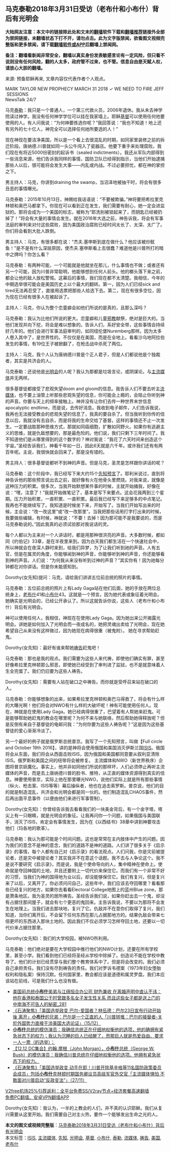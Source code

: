  <h2>马克泰勒2018年3月31日受访（老布什和小布什）背后有光明会</h2> <p class="notice"><b>大陆网友注意：本文中的链接除此处和文末的<a href="https://github.com/bannedbook/fanqiang" >翻墙</a>软件下载和<a href="https://github.com/killgcd/justmysocks/blob/master/README.md">翻墙推荐</a>链接外全部为禁网链接，未翻墙状态下打不开，请勿点击。此为文字版禁闻，欲看图文视频完整版和更多禁闻，请下载<a href="https://github.com/bannedbook/fanqiang">翻墙软件或APP</a>后翻墙上禁闻网。</p><p>备注：翻墙看新闻非常安全，翻墙以真实身份发表敏感言论有一定风险，但只看不说则没有任何风险，翻的人太多，政府管不过来，也不管。信息自由是天赋人权，请放心大胆的翻墙。</b></p>  <div class="entry"> <p><a href="https://www.bannedbook.org/bnews/wp-content/uploads/2020/11/gmhkp.jpg"></a></p> <p>来源: 预备耶稣再来, 文章内容仅代表作者个人观点。</p> <p>MARK TAYLOR NEW PROPHECY MARCH 31 2018 ✓ WE NEED TO FIRE JEFF SESSIONS<br /> NewsTalk 24/7</p> <p>马克<a href="https://www.bannedbook.org/bnews/tag/%e6%b3%b0%e5%8b%92/" class="st_tag internal_tag" rel="tag" title="标签 泰勒 下的日志">泰勒</a>：我只是一个普通人，一个第三代救火员，2006年退休。我从未去神学院读过神学。我没有任何神学学位可以挂在我家墙上。耶稣<a href="https://www.bannedbook.org/bnews/tag/%E5%9F%BA%E7%9D%A3/" class="st_tag internal_tag" rel="tag" title="标签 基督 下的日志">基督</a>可以使用任何他要使用的人。有人问我说：“为何神要拣选你呢？”我回答说：“我也不知道！地上还有另外的七十亿人，神完全可以选择任何祂所要选的人！”</p> <p>现在神现在要洁净美国，所以是一个看上去很混乱的时期，如同家里装修之前的拆迁阶段。唐纳德.川普就如同一头公牛闯入了瓷器店。他要下重手来处理腐败。我们现在有将近5000份密封的起诉书（sealed indictments）。我还从军队内部得到一些消息来源，他们告诉我同样的事情，国防卫队已经得到指示，当他们开始逮捕那些人以后，很可能将会发生大事——内乱或内战。不过必要担忧，都在神的掌控之下。</p> <p>男主持人：马克，你讲到draining the swamp，当沼泽地被抽干时，将会有很多丑恶的事情曝光。</p> <p>马克泰勒：2015年10月13日，神赐给我话语说：“不要被欺骗。”神将要把希拉里克林顿和奥巴马都拿下。你现在可以看到正在发生，我们需要有耐心，她一定会进监狱的。那将会成为一个美国的标志，被称为“耶洗别被锁起来了，而钥匙已经被扔掉了！”将会有大量的事情会发生。就在2016年大选之前，神告诉我，将会有军事法庭的审判来对付这些腐败，因为美国政治腐败已经时间太长了、太深、太广了。你们将会看到大批人跌倒。</p>  <p>男主持人：马克，有很多都在说：“杰夫.塞申斯到底在做什么？他应该被炒鱿鱼！”是不是有什么深层原因，使杰夫.塞申斯看上去很蠢？难道他是川普所打的暗中之牌吗？你怎么看？</p> <p>马克泰勒：有两种可能，一个可能就是他就坐在那儿，什么事情也不做；或者还有另一个可能，因为川普非常聪明，他能够想到任何人前头。他的榔头落下来之前，都会让他的敌人放松警惕。这幕后的事情，我们现在都不太清楚。我相信，今年的中期选举很可能会是美国历史上以个最大的翻转。第一，因为人们已经sick and tired无法再忍受了，直接用选票把那些人给选下去。第二，现在有很多空位，因为现在已经有很多人在被起诉了。</p> <p>主持人：马克，你认为整个恋童癖会如他们所说的是真的，且那么深吗？</p> <p>马克泰勒：我认为比他们所说的更大。恋童癖和儿童<span class='wp_keywordlink'><a href="https://www.bannedbook.org/forum11/topic281.html" title="禁片：评中国共产党的邪教本质" target="_blank">邪教</a></span>献祭，绝对是巨大的。当他们发现并向下挖，将会是难以想象的。告诉人们，系好安全带，这些事情会持续好几年的。他们会进行军事法庭审判的，如同纽伦堡Nuremberg那样。因为太多人卷入其中了，是世界性的。不仅仅是在美国，而是在全地上。看看沙乌地阿拉伯发生的事情，有19位王子被掀翻了，在枪击战中杀死了两位。</p> <p>主持人：马克，我个人认为唐纳德川普是个正人君子，但是人们都说他是个独裁者，其实是共济会的人。</p> <p>马克泰勒：还说他是<a href="https://www.bannedbook.org/bnews/tag/%e5%85%89%e6%98%8e%e4%bc%9a/" class="st_tag internal_tag" rel="tag" title="标签 光明会 下的日志">光明会</a>的人呢？我认为那都是垃圾言论，或阴谋论。与<a href="https://www.bannedbook.org/bnews/tag/%e4%b8%bb%e6%b5%81%e5%aa%92%e4%bd%93/" class="st_tag internal_tag" rel="tag" title="标签 主流媒体 下的日志">主流媒体</a>并无两样。</p> <p>很多基督徒都接受了悲观失望doom and gloom的信息。我告诉人们不要去听主<a href="https://www.bannedbook.org/bnews/tag/%E6%B5%81%E5%AA%92%E4%BD%93/" class="st_tag internal_tag" rel="tag" title="标签 流媒体 下的日志">流媒体</a>，也不要上油管上听那些悲观失望的信息，你可能会上瘾的，会阻止你听到神的声音。你要与天上的频率接触上。神并没有让你们去传一种世界末世信息apocalyptic endtime，而是说，去传好消息。我收到电子邮件，人们告诉我说，我再也无法接受教会的悲观失望的信息了，我真的要自杀了。但当我听到你传的信息以后，我就没有去自杀，而是将我的生命交给了基督。这样的事情还不止一次发生。一定要战胜那种思维方式，那就如同癌细胞，扩散如同野火。如果你有逃避主义的思维，就是仇敌想要的，那是最危险的。他们说，我们只剩下三年时间了。我不知道他们是从哪里得到的这个数字的？神对我说：“我花了六天时间来创造这个宇宙。”圣经告诉我们，神看千年如一日，因此6天就是六千年。或许我们还有有两百年呢。主说，我很快就会回来了。那是没有错的。</p>  <p>男主持人：很多基督徒都听不到神的声音。但是马克，圣灵是怎样跟你讲话的呢？</p> <p>马克泰勒：这个阶段中，我已经写下来大约15个<a href="https://www.bannedbook.org/bnews/tag/%e5%85%88%e7%9f%a5/" class="st_tag internal_tag" rel="tag" title="标签 先知 下的日志">先知</a><span class='wp_keywordlink'><a href="https://www.bannedbook.org/forum5/" title="预言玄学禁书下载" rel="nofollow">预言</a></span>了。耶利米说过，直到将神告诉他的那些预言说出去之前，就好像有火在他骨头里燃烧。对我来说，就像是这种压力的积累。很多次，当我开始默想某件事的时候，主就开始捅我，好像在说：“嘿，注意了！”我就开始做笔记了，基本是写下来要点。这会花我两到三个星期。压力开始积累，一直积累、一直积累。最后我已经写下来足够多的中点笔记。我再也不能继续写了。我知道是时候坐下来，开始写了。当我们开始写出来的时候，主会说：“改一改这里”或“改一改那里”。当我把那些话用打字打出来的时候，我要做些编辑，有时候，神就说：“不要！去掉！因为那可能不是我要说的，而是马克泰勒说的。”因此我真的必须试验那对我说话的灵。</p> <p>每个人都以为主来对一个人讲话时，都是用那种很洪亮的声音。大多数时候，都如同《约伯记》33章，是在半夜里来到。因为白天我们都生活在一个快速社会中，所以神就会在夜深人静时来到，给我们异梦，为了让我们听到祂的声音。人有五官，但是在属灵的角度，你能够闻到神的声音，你能够听到神的声音，你还能够看到神的声音。人们说：“为何我从来没有听到过神的声音？”其实你有！因为祂每分钟都在对你讲话。但是你未能感知到。</p> <p>Dorothy(女先知)提问：马克，请给我们讲讲五位前总统的照片的事情。</p> <p>马克泰勒：五位前总统的照片上有Lady Gaga站在他们后面，她的手放在两位总统身上，<a href="https://www.bannedbook.org/bnews/tag/%E8%80%81%E5%B8%83%E4%BB%80/" class="st_tag internal_tag" rel="tag" title="标签 老布什 下的日志">老布什</a>41和<a href="https://www.bannedbook.org/bnews/tag/%E5%B0%8F%E5%B8%83%E4%BB%80/" class="st_tag internal_tag" rel="tag" title="标签 小布什 下的日志">小布什</a>43。这就是一个预言。因为她代表或象征着光明会。她确实是光明会的，已经公开承认了。所以这就告诉你说，这些人（老布什和小布什）背后有光明会。</p> <p>神可以使用任何人，我相信，神现在在使用Lady Gaga。因为她出来公开揭露光明会。讲她是如何加入了光明会而一夜成名的，她把灵魂出卖给了光明会，现在她希望自己从来没有这样做过，因为她现在病得很重（被鬼附）。 她在寻求帮助赶鬼。</p> <p>Dorothy(女先知)：最好有谁来帮她<a href="https://www.bannedbook.org/bnews/tag/%E7%A5%B7%E5%91%8A/" class="st_tag internal_tag" rel="tag" title="标签 祷告 下的日志">祷告</a>赶鬼吧！</p>  <p>马克泰勒：那也是我的观点。我们需要为这些人来代祷，即使他们确实有罪，甚至好像希拉里克林顿那么邪恶，即使她已经受到了审判进了监狱，也不是就意味着人生全完蛋了。我们仍旧要为这些人祷告。</p> <p>Dorothy(女先知)：需要有人站在破口之中祷告。而你就是受呼召来站在破口的人。</p> <p>马克泰勒：你能够想象的出来，如果希拉里克林顿和奥巴马得救了，将会有什么样的大曝光啊！他们将会对NWO有什么样的大破坏呢！神有可能使用任何人。现在，神就是在使用Lady Gaga。她已经病得很重了，巴望着有人帮她来赶鬼。可是能够帮助她赶鬼的教会在哪里呢？为何不来与她联络，然后帮助她得释放呢？但是反倒有来自于基督徒的电邮问我：“为何你要为这些人祷告呢？”这是因为这些基督徒的爱心渐渐冷淡了。</p> <p>另一个最好的例子就是俄罗斯总统普京。我写了一个先知预言，叫做【Full circle and October 19th 2016】，讲的是神将会使用俄国和美国消灭伊斯兰国<a href="https://www.bannedbook.org/bnews/tag/isis/" class="st_tag internal_tag" rel="tag" title="标签 ISIS 下的日志">ISIS</a>。俄国将会从东面，我们将会从西面击败ISIS，因为俄国和美国都同意要从叙利亚清除ISIS。俄罗斯和美国之间的纽带将会被修复。 主流媒体和NWO（新世界秩序）企图将普京妖魔化。事实上，他并非如同他们所说的那样坏，人们必须停止再听主流媒体的声音，而是去上唐纳德川普的脸书、推特，从正直的媒体资源得到真实的信息。神要使用普京，实际上他在那里曝光NWO，说他们实际上就是所有那些事情（纵火、枪击案、ISIS等等）幕后操纵者，他也在追击索罗斯。普京说，他们的目的就是制造混乱，共济会和光明会都是同一伙的。他们制造混乱CHAOS事件，然后再出面平息事件（以便由他们来进行军事管制）。</p> <p>Dorothy(女先知)：你曾经告诉我去看看我们的一块美金背后，有一个金字塔，塔尖上有一只眼睛，就是光明会的象征。让我再问你一个问题，如果俄国与美国联手，消灭了ISIS，肯定会有事情发生，因为在《以西结书》38章中讲到神要攻击他们（玛各地的歌革）。</p> <p>马克泰勒：我认为那可能是个时间问题。这也是常常在主内肢体中产生的问题。因为我们的意念不是神的意念，我们的道路不是神的道路。人们讲了很多关于《启示录》的事情，每个人都有自己对《启示录》的看法观点。人们问我，你是灾前被提论者，还是灾中被提论者？其实我并不在意这个话题。我不去与人争论这个。我不是说不要研究《启示录》，而是说，我是个使命导向的人，集中精神在使命上。使命就是夺回神国的土地，并且还要附上一切代价来保住它。而我们有一个非常不好的习惯，当我们为神的国得地为业以后，却没能够保住它。我们有复兴，但是复兴来了以后，又离开了。你必须问问自己，这些年中，我们应该去夺回哪里？看看那些已经复兴的地方，如果你去看看Electoral College地图上的蓝州Blue zone，那是萧条地区。我为圣灵的居所祷告。圣经告诉我们说，如果你赶出去一个鬼，却没有占据住那间屋子，就会有七个更恶的鬼回来。主告诉我说，不要以为那将不会发生在地理上。当我们进去那块地，复兴了它。仇敌并不在意你们取得了复兴，我们知道，当你们离开后，不会留下任何东西在那儿占据那地方的。结果仇敌会带来七倍更坏的东西进入那块土地的。因此我们不仅必须学习怎样夺回土地，还要以一切代价来占据住那里。</p> <p>Dorothy(女先知)：我们的大学校园，被NWO所利用。</p>  <p>马克泰勒：他们绝对是要在大学校园中推行他们的NWO计划，还要在所有学校里，甚至小学。我们看到他们已经将圣经从学校中除掉了。创造论不能在学校中教导了。他们的计划已经贯穿与我们整个教育体系中了。但是将会改变的。我们必须自己承担责任。我们没有尽到祷告的责任。我们对罗诉韦德案（1973年妇女堕胎权利和隐私案）保持沉默。任何国家里，教会都应该是道德和属灵罗盘。我们本应该站在前线，可是我们什么也没有做。</p> <ul class='op-related-articles' title='相关阅读'> <li><a href='https://www.bannedbook.org/bnews/comments/20201220/1451507.html' target='_blank'>美国前总统<b>小布什</b>弟弟与江绵恒合办公司 财色兼收 在离婚声明中直认不讳：他在香港和泰国公干时曾跟多名女子发生性关系 而且这些女子都是送上门的 中南海不可告人的秘密_281</a></li> <li><a href='https://www.bannedbook.org/bnews/bannedvideo/20201216/1448470.html' target='_blank'>《石涛聚焦》「美国选举政变 巴尔-爱国者？林伍德：巴尔23日宣布行动开始後 离开」<b>小布什</b>的兄弟：巴尔是一个正直的人「川普转推：巴尔的接替者-关於外国势力直接干涉美国大选论证」（15/12）</a></li> <li><a href='https://www.bannedbook.org/bnews/bannedvideo/20201214/1447360.html' target='_blank'><b>小布什</b>总统的模仿演员：我确信总统正在仔细地权衡他的选项，他的确拥有紧急状态下的权力；我认为沉睡的巨人已经醒了，而那巨人就是热爱自由、要求一人一票（的选举）；</a></li> <li><a href='https://www.bannedbook.org/bnews/bannedvideo/20201213/1447184.html' target='_blank'>【12.12 DC集会】约翰.摩根（John Morgan），<b>小布什</b>总统（George W. Bush）的模仿演员：我确信川普总统在仔细地权衡他的选项。他拥有紧急状态下的权力。</a></li> <li><a href='https://www.bannedbook.org/bnews/bannedvideo/20201128/1438463.html' target='_blank'>《石涛聚焦》「美国选举政变 动手在即！川普开除基辛格等11名国防政策委员会成员」包括<b>小布什</b>克林顿时期国务卿议员高级军官外交官「主流媒体惧怕 不敢面对川普启动“反政变法”」（27/11）</a></li> </ul> <p class="texttj"> <a href="https://www.bannedbook.org/forum23/topic22702.html" target="_blank">V2free机场25%引荐返利：全平台免费SS/V2ray节点+经济套餐高速翻墙</a><br/> <a href="https://github.com/bannedbook/fanqiang/wiki/%E7%A6%81%E9%97%BB%E7%BD%91%E5%AE%89%E5%8D%93%E7%BF%BB%E5%A2%99%E6%96%B0%E9%97%BBAPP" target="_blank">免费PC翻墙、安卓VPN翻墙APP</a></p><p>Dorothy(女先知)：我认为，一半的上教会的人们，并不真的认识耶稣。我们从复兴需要从这里开始。我们需要自己对主火热，要作一个能够发出生命之光的人。</p><a name='sharetosocial'></a>       <div><b>本文的图文或视频完整版</b>：<a href='https://www.bannedbook.org/bnews/comments/20201227/1455376.html'>马克泰勒2018年3月31日受访（老布什和小布什）背后有光明会</a></div>  </div><!--END ENTRY--> <div class="postfooter"> <div>本文标签：<a href="https://www.bannedbook.org/bnews/tag/isis/" rel="tag">ISIS</a>, <a href="https://www.bannedbook.org/bnews/tag/%e4%b8%bb%e6%b5%81%e5%aa%92%e4%bd%93/" rel="tag">主流媒体</a>, <a href="https://www.bannedbook.org/bnews/tag/%e5%85%88%e7%9f%a5/" rel="tag">先知</a>, <a href="https://www.bannedbook.org/bnews/tag/%e5%85%89%e6%98%8e%e4%bc%9a/" rel="tag">光明会</a>, <a href="https://www.bannedbook.org/bnews/tag/%E5%9F%BA%E7%9D%A3/" rel="tag">基督</a>, <a href="https://www.bannedbook.org/bnews/tag/%E5%B0%8F%E5%B8%83%E4%BB%80/" rel="tag">小布什</a>, <a href="https://www.bannedbook.org/bnews/tag/%e6%b3%b0%e5%8b%92/" rel="tag">泰勒</a>, <a href="https://www.bannedbook.org/bnews/tag/%E6%B5%81%E5%AA%92%E4%BD%93/" rel="tag">流媒体</a>, <a href="https://www.bannedbook.org/bnews/tag/%E7%A5%B7%E5%91%8A/" rel="tag">祷告</a>, <a href="https://www.bannedbook.org/bnews/tag/%e7%be%8e%e5%9b%bd/" rel="tag">美国</a>, <a href="https://www.bannedbook.org/bnews/tag/%E8%80%81%E5%B8%83%E4%BB%80/" rel="tag">老布什</a></div>  </div><!--END POSTFOOTER--> 